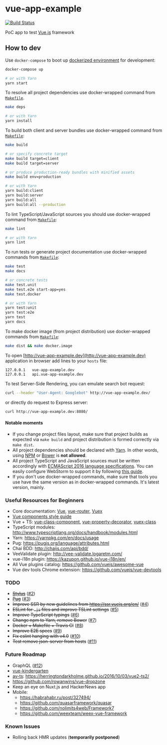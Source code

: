 vue-app-example
=====================

[![Build Status](https://travis-ci.org/instrumentisto/vue-app-example.svg?branch=master)](https://travis-ci.org/instrumentisto/vue-app-example)

PoC app to test [Vue.js](https://vuejs.org/) framework



## How to dev

Use `docker-compose` to boot up [dockerized environment](docker-compose.yml)
for development:
```bash
docker-compose up

# or with Yarn
yarn start
```

To resolve all project dependencies use docker-wrapped command
from [`Makefile`][1].
```bash
make deps

# or with Yarn
yarn install
```

To build both client and server bundles use docker-wrapped command
from [`Makefile`][1]:
```bash
make build

# or specify concrete target
make build target=client
make build target=server

# or produce production-ready bundles with minified assets
make build env=production

# or with Yarn
yarn build:client
yarn build:server
yarn build:all
yarn build:all --production
```

To lint TypeScript/JavaScript sources you should use docker-wrapped command
from [`Makefile`][1]:
```bash
make lint

# or with Yarn
yarn lint
```

To run tests or generate project documentation use docker-wrapped commands
from [`Makefile`][1]:
```bash
make test
make docs

# or concrete tests
make test.unit
make test.e2e start-app=yes
make test.docker

# or with Yarn
yarn test:unit
yarn test:e2e
yarn test
yarn docs
```

To make docker image (from project distribution) use docker-wrapped commands 
from [`Makefile`][1]: 
```bash
make dist && make docker.image
```

To open [http://vue-app-example.dev](http://vue-app-example.dev)
application in browser add lines to your `hosts` file:
```
127.0.0.1	vue-app-example.dev
127.0.0.1	api.vue-app-example.dev
```

To test Server-Side Rendering, you can emulate search bot request:
```bash
curl --header "User-Agent: Googlebot" http://vue-app-example.dev/
```
or directly do request to Express server:
```bash
curl http://vue-app-example.dev:8080/
```

#### Notable moments

- If you change project files layout, make sure that project builds as expected
  via `make build` and project distribution is formed correctly via `make dist`.
- All project dependencies should be declared with [Yarn][3]. In other words,
  using [NPM][4] or [Bower][5] is __not allowed__.
- All project TypeScript and JavaScript sources must be written accordingly with
  [ECMAScript 2016 language specifications][6]. You can easily configure
  WebStorm to support it by following [this guide][7].
- If you don't use docker-wrapped commands, make sure that tools you use have
  the same version as in docker-wrapped commands. It's latest version, mainly.



### Useful Resources for Beginners

- Core documentation: [Vue](https://vuejs.org/v2/guide/),
  [vue-router](https://router.vuejs.org/en/),
  [Vuex](https://vuex.vuejs.org/en/)
- [Vue components style guide](https://pablohpsilva.github.io/vuejs-component-style-guide)
- Vue + TS: [vue-class-component](https://github.com/vuejs/vue-class-component),
  [vue-property-decorator](https://github.com/kaorun343/vue-property-decorator),
  [vuex-class](https://github.com/ktsn/vuex-class/)
- TypeScript modules: http://www.typescriptlang.org/docs/handbook/modules.html
- Yarn: https://yarnpkg.com/en/docs/usage
- Pug: https://pugjs.org/language/attributes.html
- Chai BDD: http://chaijs.com/api/bdd/
- VeeValidate plugin: http://vee-validate.logaretm.com/
- vue-i18n plugin: https://kazupon.github.io/vue-i18n/en/
- All Vue plugins catalog: https://github.com/vuejs/awesome-vue
- Vue dev tools Chrome extension: https://github.com/vuejs/vue-devtools

### TODO
- ~~[Stylus](http://stylus-lang.com/)~~ ([#2](https://github.com/instrumentisto/vue-app-example/pull/2))
- ~~[Pug](https://pugjs.org/language/attributes.html)~~ ([#3](https://github.com/instrumentisto/vue-app-example/pull/3))
- ~~Improve SSR by new guidelines from https://ssr.vuejs.org/en/~~ ([#4](https://github.com/instrumentisto/vue-app-example/pull/4))
- ~~ESLint for `.js` files and improve TSLint settings~~ ([#5](https://github.com/instrumentisto/vue-app-example/pull/5))
- ~~Improve TypeScript typings~~ ([#6](https://github.com/instrumentisto/vue-app-example/pull/6))
- ~~Change npm to Yarn, remove Bower~~ ([#7](https://github.com/instrumentisto/vue-app-example/pull/7))
- ~~Docker + Makefile + Travis CI~~ ([#8](https://github.com/instrumentisto/vue-app-example/pull/8))
- ~~Improve E2E specs~~ ([#9](https://github.com/instrumentisto/vue-app-example/pull/9))
- ~~Fix eslint hanging with v4.0~~ ([#10](https://github.com/instrumentisto/vue-app-example/pull/10))
- ~~Test remove json-server from hosts~~ ([#11](https://github.com/instrumentisto/vue-app-example/pull/11))

### Future Roadmap

- GraphQL ([#12](https://github.com/instrumentisto/vue-app-example/pull/12))
- [vue-kindergarten](https://github.com/JiriChara/vue-kindergarten)
- [av-ts](https://github.com/HerringtonDarkholme/av-ts): https://herringtondarkholme.github.io/2016/10/03/vue2-ts2/
- https://github.com/rowanwins/vue-dropzone
- Keep an eye on Nuxt.js and HackerNews app
- Mobile:
  - https://habrahabr.ru/post/327494/
  - https://github.com/quasarframework/quasar
  - https://github.com/nolimits4web/Framework7
  - https://github.com/weexteam/weex-vue-framework

### Known Issues

- Rolling back HMR updates (**temporarily postponed**)





[1]: Makefile
[2]: package.json
[3]: https://yarnpkg.com/lang/en/
[4]: https://www.npmjs.com/
[5]: https://bower.io/
[6]: https://www.ecma-international.org/publications/standards/Ecma-262.htm
[7]: https://medium.com/@brandonaaskov/enabling-es6-syntax-support-in-webstorm-48e22956ecfd
